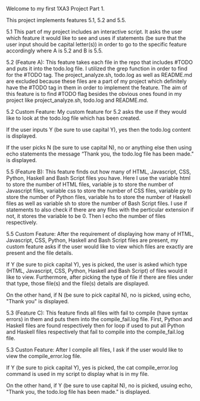 Welcome to my first 1XA3 Project Part 1.

This project implements features 5.1, 5.2 and 5.5.

5.1
This part of my project includes an interactive script. It asks the user which feature it would like to see and uses if statements (be sure that the user input should be capital 
letter(s)) in order to go to the specific feature accordingly where A is 5.2 and B is 5.5.

5.2 (Feature A):
This feature takes each file in the repo that includes #TODO and puts it into the todo.log file. I utilized the grep function in order to find for the #TODO tag.
The project_analyze.sh, todo.log as well as README.md are excluded because these files are a part of my project which definitely have the #TODO tag in them in order
to implement the feature. The aim of this feature is to find #TODO flag besides the obvious ones found in my project like project_analyze.sh, todo.log and README.md.

5.2 Custom Feature:
My custom feature for 5.2 asks the use if they would like to look at the todo.log file which has been created.

If the user inputs Y (be sure to use capital Y), 
       yes then the todo.log content is displayed.


If the user picks N (be sure to use capital N), 
  no or anything else then using echo statements the message 
     “Thank you, the todo.log file has been made." is displayed.


5.5 (Feature B):
This feature finds out how many of  HTML, Javascript, CSS, Python, Haskell and Bash Script files you have. Here I use the variable html to store the number of HTML files,
 variable js to store the number of Javascript files, variable css to store the number of CSS files, variable py to store the number of Python files, variable hs to store the 
number of Haskell files as well as variable sh to store the number of Bash Script files. I use if statements to also check if there are any files with the perticular
extension if not, it stores the variable to be 0. Then I echo the number of files respectively.

5.5 Custom Feature:
After the requirement of displaying how many of HTML, Javascript, CSS, Python, Haskell and Bash Script files are present, my custom feature asks if the user would like to view 
which files are  exactly are present and the file details. 

If Y (be sure to pick capital Y), yes is picked, the user is asked 
which type (HTML, Javascript, 
CSS, Python, Haskell and Bash 
Script) of files would it like to view. 
       Furthermore, after picking the type
       of file if there are files under that
       type, those file(s) and the file(s) details
       are displayed.

On the other hand, if N 
(be sure to pick capital N), 
no is picked, using echo, "Thank you" 
is displayed.

5.3 (Feature C):
This feature finds all files with fail to compile (have syntax errors) in them and puts them into the compile_fail.log file. First, Python and Haskell files are found respectively
then for loop if used to put all Python and Haskell files respectively that fail to compile into the compile_fail.log file.

5.3 Custon Feature:
After I compile all files, I ask if the user would like to view the compile_error.log file. 

If Y (be sure to pick capital Y), yes is picked, 
the cat compile_error.log command is used
in my script to display what is in my file.

On the other hand, if Y 
(be sure to use capital N),
no is picked, usuing echo, 
"Thank you, the todo.log file has been made." is displayed.





